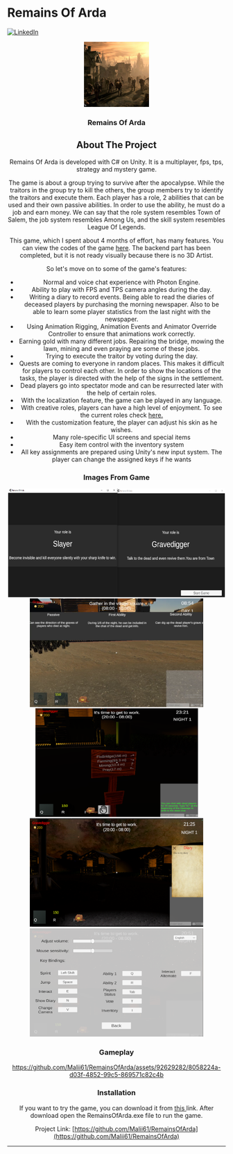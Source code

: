 # Remains Of Arda

<a name="readme-top"></a>

[![LinkedIn][linkedin-shield]][linkedin-url]


<div align="center">
  <a href="https://github.com/Malii61/EscapeFromHorrorMansion">
    <img src="ReadmeImages/logo.jpg" alt="Logo" width="150" height="150">
  </a>

  <h3 align="center">Remains Of Arda</h3>

<!-- ABOUT THE PROJECT -->
## About The Project

Remains Of Arda is developed with C# on Unity. It is a multiplayer, fps, tps, strategy and mystery game.
 
The game is about a group trying to survive after the apocalypse. While the traitors in the group try to kill the others, the group members try to identify the traitors and execute them. Each player has a role, 2 abilities that can be used and their own passive abilities. In order to use the ability, he must do a job and earn money. We can say that the role system resembles Town of Salem, the job system resembles Among Us, and the skill system resembles League Of Legends.

This game, which I spent about 4 months of effort, has many features. You can view the codes of the game <a href="https://github.com/Malii61/RemainsOfArda/tree/main/Assets/Scripts">here</a>. The backend part has been completed, but it is not ready visually because there is no 3D Artist.
 
So let's move on to some of the game's features:
* Normal and voice chat experience with Photon Engine.
* Ability to play with FPS and TPS camera angles during the day.
* Writing a diary to record events. Being able to read the diaries of deceased players by purchasing the morning newspaper. Also to be able to learn some player statistics from the last night with the newspaper.
* Using Animation Rigging, Animation Events and Animator Override Controller to ensure that animations work correctly.
* Earning gold with many different jobs. Repairing the bridge, mowing the lawn, mining and even praying are some of these jobs.
* Trying to execute the traitor by voting during the day.
* Quests are coming to everyone in random places. This makes it difficult for players to control each other. In order to show the locations of the tasks, the player is directed with the help of the signs in the settlement.
* Dead players go into spectator mode and can be resurrected later with the help of certain roles.
* With the localization feature, the game can be played in any language.
* With creative roles, players can have a high level of enjoyment. To see the current roles check <a href="https://github.com/Malii61/RemainsOfArda/blob/main/Assets/Scripts/Role/AllRoles.cs">here.</a>
* With the customization feature, the player can adjust his skin as he wishes.
* Many role-specific UI screens and special items
* Easy item control with the inventory system
* All key assignments are prepared using Unity's new input system. The player can change the assigned keys if he wants

  
### Images From Game
  <img src="/ReadmeImages/lobby.png" width="500" height="250"/>
  <img src="/ReadmeImages/in%20game%201.png" width="400" height="250"/>
  <img src="/ReadmeImages/in%20game%202.png" width="375" height="250"/>
  <img src="/ReadmeImages/in%20game%203.png" width="400" height="250"/>
  <img src="/ReadmeImages/settings.png" width="400" height="250"/>
  


 ### Gameplay


https://github.com/Malii61/RemainsOfArda/assets/92629282/8058224a-d03f-4852-99c5-869571c82c4b


 
  
### Installation
 <a>
    If you want to try the game, you can download it from <a href="https://github.com/Malii61/RemainsOfArda/blob/main/Build"> this </a> link. After download open the RemainsOfArda.exe file to run the game.


   
   
Project Link: [https://github.com/Malii61/RemainsOfArda](https://github.com/Malii61/RemainsOfArda)


[linkedin-shield]: https://img.shields.io/badge/-LinkedIn-black.svg?style=for-the-badge&logo=linkedin&colorB=555
[linkedin-url]: https://www.linkedin.com/in/muhammed-ali-tural/
 


****
